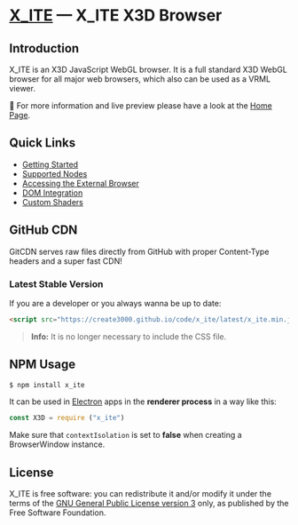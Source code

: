 # [X_ITE](https://create3000.github.io/x_ite/) — X_ITE X3D Browser

## Introduction

X_ITE is an X3D JavaScript WebGL browser. It is a full standard X3D WebGL browser for all major web browsers, which also can be used as a VRML viewer.

🚀 For more information and live preview please have a look at the [Home Page](https://create3000.github.io/x_ite/).

## Quick Links

* [Getting Started](https://create3000.github.io/x_ite/)
* [Supported Nodes](https://create3000.github.io/x_ite/supported-nodes)
* [Accessing the External Browser](https://create3000.github.io/x_ite/accessing-the-external-browser)
* [DOM Integration](https://create3000.github.io/x_ite/dom-integration)
* [Custom Shaders](https://create3000.github.io/x_ite/custom-shaders)

## GitHub CDN

GitCDN serves raw files directly from GitHub with proper Content-Type headers and a super fast CDN!

### Latest Stable Version

If you are a developer or you always wanna be up to date:

```html
<script src="https://create3000.github.io/code/x_ite/latest/x_ite.min.js"></script>
```

>**Info:** It is no longer necessary to include the CSS file.

## NPM Usage

```sh
$ npm install x_ite
```

It can be used in [Electron](https://www.electronjs.org) apps in the **renderer process** in a way like this:

```js
const X3D = require ("x_ite")
```

Make sure that `contextIsolation` is set to **false** when creating a BrowserWindow instance.

## License

X_ITE is free software: you can redistribute it and/or modify it under the terms of the [GNU General Public License version 3](LICENSE.md) only, as published by the Free Software Foundation.
